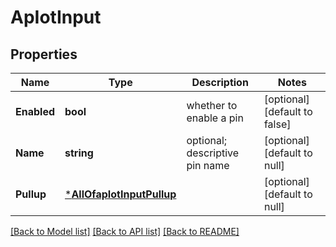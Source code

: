 # ApIotInput

## Properties
Name | Type | Description | Notes
------------ | ------------- | ------------- | -------------
**Enabled** | **bool** | whether to enable a pin | [optional] [default to false]
**Name** | **string** | optional; descriptive pin name | [optional] [default to null]
**Pullup** | [***AllOfapIotInputPullup**](AllOfapIotInputPullup.md) |  | [optional] [default to null]

[[Back to Model list]](../README.md#documentation-for-models) [[Back to API list]](../README.md#documentation-for-api-endpoints) [[Back to README]](../README.md)

